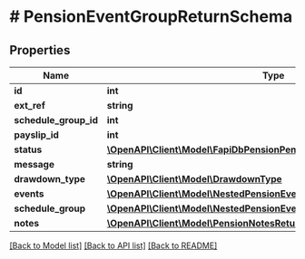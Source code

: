 # # PensionEventGroupReturnSchema

## Properties

Name | Type | Description | Notes
------------ | ------------- | ------------- | -------------
**id** | **int** |  |
**ext_ref** | **string** |  |
**schedule_group_id** | **int** |  |
**payslip_id** | **int** |  | [optional]
**status** | [**\OpenAPI\Client\Model\FapiDbPensionPensionEventGroupStatus**](FapiDbPensionPensionEventGroupStatus.md) |  | [optional]
**message** | **string** |  | [optional]
**drawdown_type** | [**\OpenAPI\Client\Model\DrawdownType**](DrawdownType.md) |  |
**events** | [**\OpenAPI\Client\Model\NestedPensionEventReturnSchema[]**](NestedPensionEventReturnSchema.md) |  |
**schedule_group** | [**\OpenAPI\Client\Model\NestedPensionEventScheduleGroupReturnSchema**](NestedPensionEventScheduleGroupReturnSchema.md) |  |
**notes** | [**\OpenAPI\Client\Model\PensionNotesReturnSchema[]**](PensionNotesReturnSchema.md) |  |

[[Back to Model list]](../../README.md#models) [[Back to API list]](../../README.md#endpoints) [[Back to README]](../../README.md)
